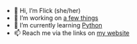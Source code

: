 - 👋 Hi, I’m Flick (she/her)
- 👀 I’m working on [a few things](https://dev.fratcliffe.uk/)
- 🌱 I’m currently learning [Python](https://www.sololearn.com/profile/19006407)
- 📫 Reach me via the links on [my website](https://www.fratcliffe.uk/)
